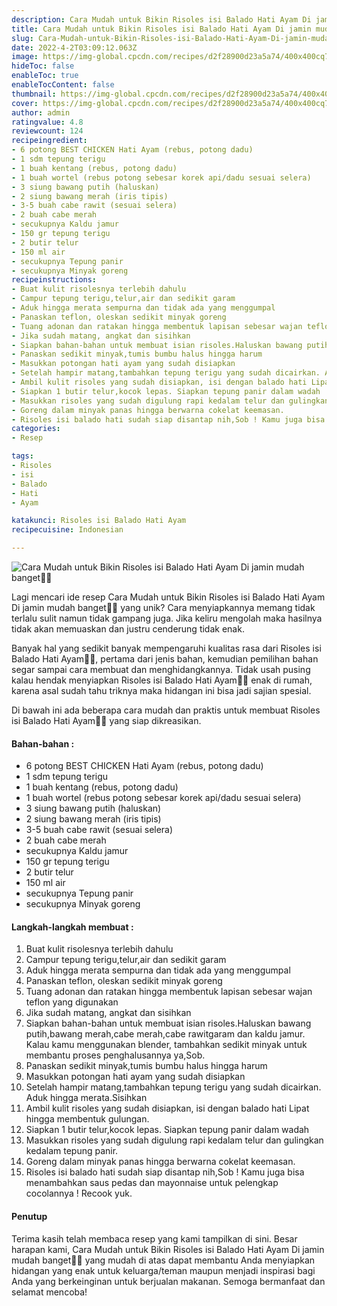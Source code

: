 ```yaml
---
description: Cara Mudah untuk Bikin Risoles isi Balado Hati Ayam Di jamin mudah banget"
title: Cara Mudah untuk Bikin Risoles isi Balado Hati Ayam Di jamin mudah banget
slug: Cara-Mudah-untuk-Bikin-Risoles-isi-Balado-Hati-Ayam-Di-jamin-mudah-banget
date: 2022-4-2T03:09:12.063Z
image: https://img-global.cpcdn.com/recipes/d2f28900d23a5a74/400x400cq70/photo.jpg
hideToc: false
enableToc: true
enableTocContent: false
thumbnail: https://img-global.cpcdn.com/recipes/d2f28900d23a5a74/400x400cq70/photo.jpg
cover: https://img-global.cpcdn.com/recipes/d2f28900d23a5a74/400x400cq70/photo.jpg
author: admin
ratingvalue: 4.8
reviewcount: 124
recipeingredient:
- 6 potong BEST CHICKEN Hati Ayam (rebus, potong dadu)
- 1 sdm tepung terigu
- 1 buah kentang (rebus, potong dadu)
- 1 buah wortel (rebus potong sebesar korek api/dadu sesuai selera)
- 3 siung bawang putih (haluskan)
- 2 siung bawang merah (iris tipis)
- 3-5 buah cabe rawit (sesuai selera)
- 2 buah cabe merah
- secukupnya Kaldu jamur
- 150 gr tepung terigu
- 2 butir telur
- 150 ml air
- secukupnya Tepung panir
- secukupnya Minyak goreng
recipeinstructions:
- Buat kulit risolesnya terlebih dahulu
- Campur tepung terigu,telur,air dan sedikit garam
- Aduk hingga merata sempurna dan tidak ada yang menggumpal
- Panaskan teflon, oleskan sedikit minyak goreng
- Tuang adonan dan ratakan hingga membentuk lapisan sebesar wajan teflon yang digunakan
- Jika sudah matang, angkat dan sisihkan
- Siapkan bahan-bahan untuk membuat isian risoles.Haluskan bawang putih,bawang merah,cabe merah,cabe rawitgaram dan kaldu jamur. Kalau kamu menggunakan blender, tambahkan sedikit minyak untuk membantu proses penghalusannya ya,Sob.
- Panaskan sedikit minyak,tumis bumbu halus hingga harum
- Masukkan potongan hati ayam yang sudah disiapkan
- Setelah hampir matang,tambahkan tepung terigu yang sudah dicairkan. Aduk hingga merata.Sisihkan
- Ambil kulit risoles yang sudah disiapkan, isi dengan balado hati Lipat hingga membentuk gulungan.
- Siapkan 1 butir telur,kocok lepas. Siapkan tepung panir dalam wadah
- Masukkan risoles yang sudah digulung rapi kedalam telur dan gulingkan kedalam tepung panir.
- Goreng dalam minyak panas hingga berwarna cokelat keemasan.
- Risoles isi balado hati sudah siap disantap nih,Sob ! Kamu juga bisa menambahkan saus pedas dan mayonnaise untuk pelengkap cocolannya ! Recook yuk.
categories:
- Resep

tags:
- Risoles
- isi
- Balado
- Hati
- Ayam

katakunci: Risoles isi Balado Hati Ayam
recipecuisine: Indonesian

---
```


![Cara Mudah untuk Bikin Risoles isi Balado Hati Ayam Di jamin mudah banget👩‍🍳](https://img-global.cpcdn.com/recipes/d2f28900d23a5a74/400x400cq70/photo.jpg)

Lagi mencari ide resep Cara Mudah untuk Bikin Risoles isi Balado Hati Ayam Di jamin mudah banget👩‍🍳 yang unik? Cara menyiapkannya memang tidak terlalu sulit namun tidak gampang juga. Jika keliru mengolah maka hasilnya tidak akan memuaskan dan justru cenderung tidak enak.

Banyak hal yang sedikit banyak mempengaruhi kualitas rasa dari Risoles isi Balado Hati Ayam👩‍🍳, pertama dari jenis bahan, kemudian pemilihan bahan segar sampai cara membuat dan menghidangkannya. Tidak usah pusing kalau hendak menyiapkan Risoles isi Balado Hati Ayam👩‍🍳 enak di rumah, karena asal sudah tahu triknya maka hidangan ini bisa jadi sajian spesial.

Di bawah ini ada beberapa cara mudah dan praktis untuk membuat Risoles isi Balado Hati Ayam👩‍🍳 yang siap dikreasikan.

<!--inarticleads1-->

#### Bahan-bahan :

- 6 potong BEST CHICKEN Hati Ayam (rebus, potong dadu)
- 1 sdm tepung terigu
- 1 buah kentang (rebus, potong dadu)
- 1 buah wortel (rebus potong sebesar korek api/dadu sesuai selera)
- 3 siung bawang putih (haluskan)
- 2 siung bawang merah (iris tipis)
- 3-5 buah cabe rawit (sesuai selera)
- 2 buah cabe merah
- secukupnya Kaldu jamur
- 150 gr tepung terigu
- 2 butir telur
- 150 ml air
- secukupnya Tepung panir
- secukupnya Minyak goreng

<!--inarticleads2-->

#### Langkah-langkah membuat :

1. Buat kulit risolesnya terlebih dahulu
1. Campur tepung terigu,telur,air dan sedikit garam
1. Aduk hingga merata sempurna dan tidak ada yang menggumpal
1. Panaskan teflon, oleskan sedikit minyak goreng
1. Tuang adonan dan ratakan hingga membentuk lapisan sebesar wajan teflon yang digunakan
1. Jika sudah matang, angkat dan sisihkan
1. Siapkan bahan-bahan untuk membuat isian risoles.Haluskan bawang putih,bawang merah,cabe merah,cabe rawitgaram dan kaldu jamur. Kalau kamu menggunakan blender, tambahkan sedikit minyak untuk membantu proses penghalusannya ya,Sob.
1. Panaskan sedikit minyak,tumis bumbu halus hingga harum
1. Masukkan potongan hati ayam yang sudah disiapkan
1. Setelah hampir matang,tambahkan tepung terigu yang sudah dicairkan. Aduk hingga merata.Sisihkan
1. Ambil kulit risoles yang sudah disiapkan, isi dengan balado hati Lipat hingga membentuk gulungan.
1. Siapkan 1 butir telur,kocok lepas. Siapkan tepung panir dalam wadah
1. Masukkan risoles yang sudah digulung rapi kedalam telur dan gulingkan kedalam tepung panir.
1. Goreng dalam minyak panas hingga berwarna cokelat keemasan.
1. Risoles isi balado hati sudah siap disantap nih,Sob ! Kamu juga bisa menambahkan saus pedas dan mayonnaise untuk pelengkap cocolannya ! Recook yuk.

#### Penutup

Terima kasih telah membaca resep yang kami tampilkan di sini. Besar harapan kami, Cara Mudah untuk Bikin Risoles isi Balado Hati Ayam Di jamin mudah banget👩‍🍳 yang mudah di atas dapat membantu Anda menyiapkan hidangan yang enak untuk keluarga/teman maupun menjadi inspirasi bagi Anda yang berkeinginan untuk berjualan makanan. Semoga bermanfaat dan selamat mencoba!